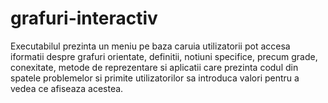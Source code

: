 # grafuri-interactiv
Executabilul prezinta un meniu pe baza caruia utilizatorii pot accesa iformatii despre grafuri orientate, definitii, notiuni specifice, precum grade, conexitate, metode de reprezentare si aplicatii care prezinta codul din spatele problemelor si primite utilizatorilor sa introduca valori pentru a vedea ce afiseaza acestea. 
